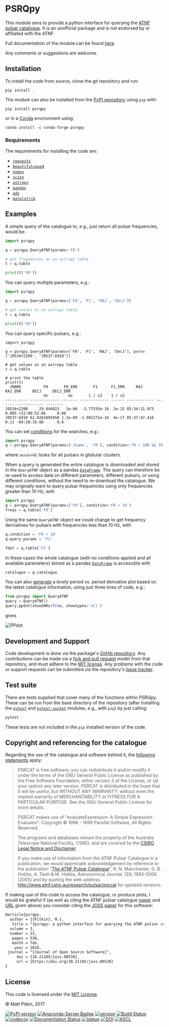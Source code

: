 # PSRQpy

This module aims to provide a python interface for querying the [ATNF pulsar catalogue](http://www.atnf.csiro.au/research/pulsar/psrcat/). It is an unofficial
package and is not endorsed by or affiliated with the ATNF.

Full documentation of the module can be found [here](http://psrqpy.readthedocs.io/).

Any comments or suggestions are welcome.

## Installation

To install the code from source, clone the git repository and run:

```
pip install .
```

The module can also be installed from the [PyPI repository](https://pypi.org/project/psrqpy/) using
`pip` with:

```
pip install psrqpy
```

or in a [Conda](https://docs.conda.io/en/latest/) environment using:

```
conda install -c conda-forge psrqpy
```

### Requirements

The requirements for installing the code are:

 * [`requests`](http://docs.python-requests.org/en/master/)
 * [`beautifulsoup4`](https://www.crummy.com/software/BeautifulSoup/bs4/doc/)
 * [`numpy`](http://www.numpy.org/)
 * [`scipy`](https://www.scipy.org/)
 * [`astropy`](http://www.astropy.org/)
 * [`pandas`](https://pandas.pydata.org/)
 * [`ads`](https://ads.readthedocs.io/en/latest/)
 * [`matplotlib`](https://matplotlib.org/)

## Examples

A simple query of the catalogue to, e.g., just return all pulsar frequencies, would be:

```python
import psrqpy

q = psrqpy.QueryATNF(params='F0')

# get frequencies as an astropy table
t = q.table

print(t['F0'])
```

You can query multiple parameters, e.g.:

```python
import psrqpy

q = psrqpy.QueryATNF(params=['F0', 'F1', 'RAJ', 'DecJ'])

# get values as an astropy table
t = q.table

print(t['F0'])
```

You can query specific pulsars, e.g.:

```
import psrqpy

q = psrqpy.QueryATNF(params=['F0', 'F1', 'RAJ', 'DecJ'], psrs=['J0534+2200', 'J0537-6910'])

# get values as an astropy table
t = q.table

# print the table
print(t)
  JNAME          F0       F0_ERR       F1      F1_ERR     RAJ      RAJ_ERR     DECJ     DECJ_ERR
                 Hz         Hz       1 / s2    1 / s2                                           
---------- ------------- ------- ------------- ------ ------------ ------- ------------ --------
J0534+2200     29.946923   1e-06  -3.77535e-10  2e-15 05:34:31.973   0.005 +22:00:52.06     0.06
J0537-6910 62.0261895958 1.3e-09 -1.992272e-10  4e-17 05:37:47.416    0.11 -69:10:19.88      0.6
```

You can set [conditions](http://www.atnf.csiro.au/research/pulsar/psrcat/psrcat_help.html?type=normal#condition) for the searches,
e.g.:

```python
import psrqpy
q = psrqpy.QueryATNF(params=['Jname', 'f0'], condition='f0 > 100 && f0 < 200', assoc='GC')
```

where `assoc=GC` looks for all pulsars in globular clusters.

When a query is generated the entire catalogue is downloaded and stored in the `QueryATNF` object as
a pandas [`DataFrame`](https://pandas.pydata.org/pandas-docs/stable/generated/pandas.DataFrame.html).
The query can therefore be re-used to access data on different parameters, different pulsars, or
using different conditions, without the need to re-download the catalogue. We may originally want
to query pulsar frequencies using only frequencies greater than 10 Hz, with

```python
import psrqpy
q = psrqpy.QueryATNF(params=['F0'], condition='F0 > 10')
freqs = q.table['F0']
```

Using the same `QueryATNF` object we could change to get frequency derivatives for pulsars
with frequencies less than 10 Hz, with

```python
q.condition = 'F0 < 10'
q.query_params = 'F1'

fdot = q.table['F1']
```

In these cases the whole catalogue (with no conditions applied and all available parameters) stored as a pandas [`DataFrame`](https://pandas.pydata.org/pandas-docs/stable/generated/pandas.DataFrame.html)
is accessible with

```python
catalogue = q.catalogue
```

You can also [generate](http://psrqpy.readthedocs.io/en/latest/query.html#psrqpy.search.QueryATNF.ppdot) a
_lovely_ period vs. period derivative plot based on the latest catalogue information, using
just three lines of code, e.g.:

```python
from psrqpy import QueryATNF
query = QueryATNF()
query.ppdot(showSNRs=True, showtypes='all')
```

gives

![PPdot](../main/docs/source/images/ppdot.png)

## Development and Support

Code development is done via the package's [GitHib repository](https://github.com/mattpitkin/psrqpy).
Any contributions can be made via a [fork and pull request](https://help.github.com/articles/creating-a-pull-request-from-a-fork/) model
from that repository, and must adhere to the [MIT license](#License). Any problems with the code
or support requests can be submitted via the repository's [Issue tracker](https://github.com/mattpitkin/psrqpy/issues).

## Test suite

There are tests supplied that cover many of the functions within PSRQpy. These can be run from the
base directory of the repository (after installing the [`pytest`](https://docs.pytest.org/en/latest/) and
[`pytest-socket`](https://pypi.org/project/pytest-socket/) modules, e.g., with `pip`) by just calling:

```bash
pytest
```

These tests are not included in the `pip` installed version of the code.

## Copyright and referencing for the catalogue

Regarding the use of the catalogue and software behind it, the [following statements](http://www.atnf.csiro.au/research/pulsar/psrcat/download.html) apply:

> PSRCAT is free software: you can redistribute it and/or modify it under the terms of the GNU General Public License as published by the Free Software Foundation, either version 3 of the License, or (at your option) any later version. PSRCAT is distributed in the hope that it will be useful, but WITHOUT ANY WARRANTY; without even the implied warranty of MERCHANTABILITY or FITNESS FOR A PARTICULAR PURPOSE. See the GNU General Public License for more details.
>
> PSRCAT makes use of "evaluateExpression: A Simple Expression Evaluator". Copyright &copy; 1996 - 1999 Parsifal Software, All Rights Reserved.
>
> The programs and databases remain the property of the Australia Telescope National Facility, CSIRO, and are covered by the [CSIRO Legal Notice and Disclaimer](http://www.csiro.au/en/About/Footer/Legal-notice).
>
> If you make use of information from the ATNF Pulsar Catalogue in a publication, we would appreciate acknowledgement by reference to the publication "[The ATNF Pulsar Catalogue](http://adsabs.harvard.edu/abs/2005AJ....129.1993M)", R. N. Manchester, G. B. Hobbs, A. Teoh & M. Hobbs, Astronomical Journal, 129, 1993-2006 (2005) and by quoting the web address http://www.atnf.csiro.au/research/pulsar/psrcat for updated versions.

If making use of this code to access the catalogue, or produce plots, I would be grateful if (as well as citing the ATNF pulsar catalogue [paper](http://adsabs.harvard.edu/abs/2005AJ....129.1993M) and [URL](http://www.atnf.csiro.au/research/pulsar/psrcat) given above) you consider citing the [JOSS](http://joss.theoj.org/) [paper](https://doi.org/10.21105/joss.00538) for this software:

```tex
@article{psrqpy,
  author = {{Pitkin}, M.},
   title = "{psrqpy: a python interface for querying the ATNF pulsar catalogue}",
  volume = 3,
  number = 22,
   pages = 538,
   month = feb,
    year = 2018,
 journal = "{Journal of Open Source Software}",
     doi = {10.21105/joss.00538},
     url = {https://doi.org/10.21105/joss.00538}
}
```

## License

This code is licensed under the [MIT License](http://opensource.org/licenses/MIT).

&copy; Matt Pitkin, 2017

[![PyPI version](https://badge.fury.io/py/psrqpy.svg)](https://badge.fury.io/py/psrqpy)
[![Anaconda-Server Badge](https://anaconda.org/conda-forge/psrqpy/badges/version.svg)](https://anaconda.org/conda-forge/psrqpy)
[![version](https://img.shields.io/pypi/pyversions/psrqpy.svg)](https://pypi.org/project/psrqpy/)
[![Build Status](https://github.com/mattpitkin/psrqpy/workflows/build/badge.svg)](https://github.com/mattpitkin/psrqpy/actions?query=workflow%3Abuild)
[![codecov](https://codecov.io/gh/mattpitkin/psrqpy/branch/master/graph/badge.svg)](https://codecov.io/gh/mattpitkin/psrqpy)
[![Documentation Status](https://readthedocs.org/projects/psrqpy/badge/?version=latest)](http://psrqpy.readthedocs.io/en/latest/?badge=latest)
[![status](http://joss.theoj.org/papers/711dc5566159f6e9f8ea5d07dbfaf5d2/status.svg)](http://joss.theoj.org/papers/711dc5566159f6e9f8ea5d07dbfaf5d2)
[![DOI](https://zenodo.org/badge/DOI/10.5281/zenodo.1489692.svg)](https://doi.org/10.5281/zenodo.1489692)
[![ASCL](https://img.shields.io/badge/ascl-1812.017-blue.svg?colorB=262255)](http://ascl.net/1812.017)
